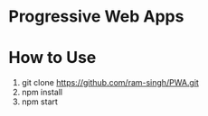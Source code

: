 # Progressive Web Apps

# How to Use
1) git clone https://github.com/ram-singh/PWA.git
2) npm install
3) npm start


